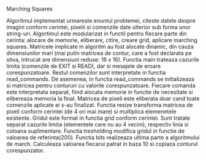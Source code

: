 Marching Squares

Algoritmul implementat urmareste enuntul problemei, citeste datele despre
imagini conform cerintei, pixelii si comenzile date ulterior sub forma
unor string-uri.
Algortimul este modularizat in functii pentru fiecare parte din cerinta:
alocare de memorie, eliberare, citire, creare grid, aplicare marching
squares. Matricele implicate in algoritm au fost alocate dinamic, din
cauza dimensiunilor mari (mai putin matricea de contur, care a fost
declarata pe stiva, intrucat are dimensiuni reduse: 16 x 16).
Functia main trateaza cazurile limita (comenzile de EXIT si READ), dar si
mesajele de eroare corespunzatoare. Restul comenzilor sunt interpretate
in functia read_commands. De asemenea, in functia read_commands se
initializeaza si matricea pentru contururi cu valorile corespunzatoare.
Fiecare comanda este interpretata separat, fiind alocata memorie in functie
de necesitate si elibereaza memoria la final. 
Matricea de pixeli este eliberata doar cand toate comenzile aplicate ei
s-au finalizat.
Functia resize transforma matricea de pixeli conform cerintei (de 4 ori mai
mare) si multiplica elemenetele existente.
Gridul este format in functia grid conform cerintei. Sunt tratate separat
cazurile limita (elementele care nu au 4 vecini), respectiv linia si coloana suplimentare.
Functia tresholding modifica gridul in functie de valoarea de referinta(200).
Functia bits realizeaza ultima parte a algoritmului de march. Calculeaza
valoarea fiecarui patrat in baza 10 si copiaza conturul corespunzator.
